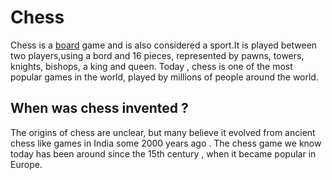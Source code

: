 # **Chess**

Chess is a [board](/wiki/Board) game and is also considered a sport.It is played between two players,using
 a bord and 16 pieces, represented by pawns, towers, knights, bishops, a king and queen. Today , chess is one of the most popular games in the world, played by millions of people around the world.

## When was chess invented ?

The origins of chess are unclear, but many believe it evolved from ancient chess like
games in India  some 2000 years ago . The chess game we know today has been around since the 15th century , when it became popular in Europe.
